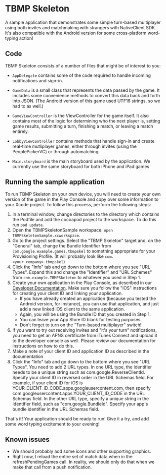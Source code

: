 # TBMP Skeleton

A sample application that demonstrates some simple turn-based multiplayer using both
invites and matchmaking with strangers with NativeClient SDK.
It's also compatible with the Android version
for some cross-platform word-typing action!

## Code

TBMP Skeleton consists of a number of files that might be of interest to you:

* `AppDelegate` contains some of the code required to handle incoming notifications
and sign-in.

* `GameData` is a small class that represents the data passed by the game. It includes
some convenience methods to convert this data back and forth into JSON. (The Android version
of this game used UTF16 strings, so we had to as well.)

* `GameViewController` is the ViewController for the game itself. It also contains
most of the logic for determining who the next player is, setting game results,
submitting a turn, finishing a match, or leaving a match entirely.

* `LobbyViewController` contains methods that handle sign-in and create real-time
mutliplayer games, either through invites (using the PeoplePickerVC) or through
automatching.

* `Main.storyboard` is the main storyboard used by the application. We currently
use the same storyboard for both iPhone and iPad games

## Running the sample application

To run TBMP Skeleton on your own device, you will need to create
your own version of the game in the Play Console and copy over some information to
your Xcode project. To follow this process, perform the following steps:

1. In a terminal window, change directories to the <TBMPSkeletonNative> directory which contains the Podfile
and add the cocoapod project to the workspace.  To do this run `pod update`.
2. Open the TBMPSkeletonSample workspace: `open TBMPSkeletonSample.xcworkspace`.
3. Go to the project settings. Select the "TBMP Skeleton" target and,
  on the "General" tab, change the Bundle Identifier from `com.google.example.games.tbmpskel` to
  something appropriate for your Provisioning Profile. (It will probably look like
  `com.<your_company>.tbmpskel`)
4. Click the "Info" tab and go down to the bottom where you see "URL Types". Expand
  this and change the "Identifier" and "URL Schemes" from `com.example.TBMPSkeleton` to
  whatever you used in Step 1.
5. Create your own application in the Play Console, as described in our [Developer
  Documentation](https://developers.google.com/games/services/console/enabling). Make
  sure you follow the "iOS" instructions for creating your client ID and linking
  your application.
    * If you have already created an application (because you tested the Android version,
  for instance), you can use that application, and just add a new linked iOS client to the same
  application.
    * Again, you will be using the Bundle ID that you created in Step 1.
    * You can leave your App Store ID blank for testing purposes.
 	* Don't forget to turn on the "Turn-based multiplayer" switch!
6. If you want to try out receiving invites and "it's your turn" notifications, you
  need to get an APNS certificate from iTunes Connect and upload it to the developer console
  as well. Please review our documentation for instructions on how to do this.
7. Make a note of your client ID and application ID as described in the
  documentation
8. Click the "Info" tab and go down to the bottom where you see "URL Types".
  You need to add 2 URL types.  In one URL type, the Identifier needs to be
  a unique string such as com.google.ReverseClientId.  Specify your client ID
  in reversed order in the URL Schemas field. For example, if your client ID for iOS is
  YOUR_CLIENT_ID_CODE.apps.googleusercontent.com, then specify
  com.googleusercontent.apps.YOUR_CLIENT_ID_CODE in the URL Schemas field.
  In the other URL type, specify a unique string in the Identifier field,
  such as "com.google.BundleId".  Specify your app's bundle identifier in the URL Schemas field.

That's it! Your application should be ready to run!  Give it a try, and add some word typing
excitement to your evening!

## Known issues

* We should probably add some icons and other supporting graphics.
* Right now, I reload the entire set of match data when in the refreshPendingGames call.
In reality, we should only do that when we make that call from a push notification.
